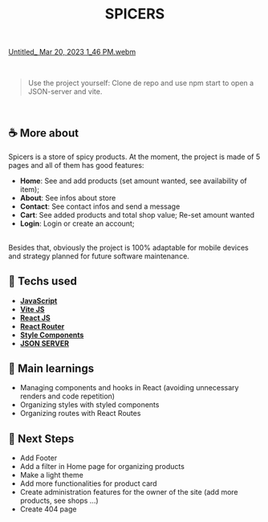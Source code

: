 <h1 align=center> SPICERS </h1>

<br>

[Untitled_ Mar 20, 2023 1_46 PM.webm](https://user-images.githubusercontent.com/107323497/226411587-a1149d70-9c11-4ba8-82ac-9a389715219c.webm)

<br>

> Use the project yourself: Clone de repo and use npm start to open a JSON-server and vite.

<br>

## ☕ More about 
Spicers is a store of spicy products. At the moment, the project is made of 5 pages and all of them has good features:
  * **Home**: See and add products (set amount wanted, see availability of item); 
  * **About**: See infos about store
  * **Contact**: See contact infos and send a message
  * **Cart**: See added products and total shop value; Re-set amount wanted 
  * **Login**: Login or create an account;
<br>
Besides that, obviously the project is 100% adaptable for mobile devices and strategy planned for future software maintenance. 


## 🚀 Techs used 
* **[ JavaScript ](https://developer.mozilla.org/en-US/docs/Web/JavaScript)**
* **[ Vite JS ](https://vitejs.dev/)**
* **[ React JS ](https://reactjs.org/docs/getting-started.html)**
* **[ React Router ](https://reactrouter.com/en/main/components/route)**
* **[ Style Components ](https://styled-components.com/)**
* **[ JSON SERVER ](https://www.npmjs.com/package/json-server)**


## 📝 Main learnings
* Managing components and hooks in React (avoiding unnecessary renders and code repetition)
* Organizing styles with styled components
* Organizing routes with React Routes

## 🧱 Next Steps
* Add Footer 
* Add a filter in Home page for organizing products
* Make a light theme 
* Add more functionalities for product card
* Create administration features for the owner of the site (add more products, see shops ...)
* Create 404 page 


